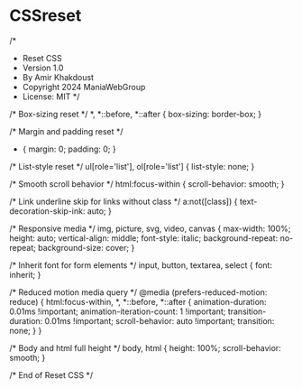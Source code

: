 # CSSreset


/*
* Reset CSS
* Version 1.0
* By Amir Khakdoust
* Copyright 2024 ManiaWebGroup
* License: MIT
*/

/* Box-sizing reset */
*, *::before, *::after {
    box-sizing: border-box;
}

/* Margin and padding reset */
* {
    margin: 0;
    padding: 0;
}

/* List-style reset */
ul[role='list'], ol[role='list'] {
    list-style: none;
}

/* Smooth scroll behavior */
html:focus-within {
    scroll-behavior: smooth;
}

/* Link underline skip for links without class */
a:not([class]) {
    text-decoration-skip-ink: auto;
}

/* Responsive media */
img, picture, svg, video, canvas {
    max-width: 100%;
    height: auto;
    vertical-align: middle;
    font-style: italic;
    background-repeat: no-repeat;
    background-size: cover;
}

/* Inherit font for form elements */
input, button, textarea, select {
    font: inherit;
}

/* Reduced motion media query */
@media (prefers-reduced-motion: reduce) {
    html:focus-within,
    *,
    *::before,
    *::after {
        animation-duration: 0.01ms !important;
        animation-iteration-count: 1 !important;
        transition-duration: 0.01ms !important;
        scroll-behavior: auto !important;
        transition: none;
    }
}

/* Body and html full height */
body, html {
    height: 100%;
    scroll-behavior: smooth;
}

/* End of Reset CSS */
